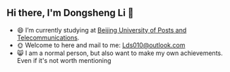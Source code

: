 ## Hi there, I'm Dongsheng Li 👋

<!--<p align="left"> <img src="https://komarev.com/ghpvc/?username=leevisin&label=Views&color=blue&style=plastic" alt="leevisin" /> </p>-->




- 😄 I’m currently studying at [Beijing University of Posts and Telecommunications](https://www.bupt.edu.cn//).
- 🌞 Welcome to here and mail to me: Lds010@outlook.com
- 😸 I am a normal person, but also want to make my own achievements. Even if it's not worth mentioning
<!--
<a href="https://github.com/leevisin">
 <img align="center" src="https://github-readme-stats.vercel.app/api?username=leevisin&show_icons=true&theme=dark&line_height=27" alt="leevisin's github stats"/>
</a>
-->

<div align="center">

<!--### Show some ❤️ by starring some of the repositories!-->

</div>
